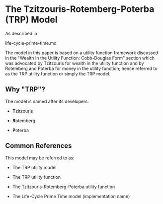 # The Tzitzouris-Rotemberg-Poterba (TRP) Model

As described in 


life-cycle-prime-time.md

The model in this paper is based on a utility function framework discussed in 
the "Wealth In the Utility Function: Cobb-Douglas Form" section which was 
advocated by Tzitzouris for wealth in the utility function and by Rotemberg and Poterba for money 
in the utility function; hence referred to as the TRP utility function or simply the TRP model.

## Why "TRP"?

The model is named after its developers:

- **T**zitzouris

- **R**otemberg  

- **P**oterba

## Common References

This model may be referred to as:

- The TRP utility model

- The TRP utility function

- The Tzitzouris-Rotemberg-Poterba utility function

- The Life-Cycle Prime Time model (implementation name)
